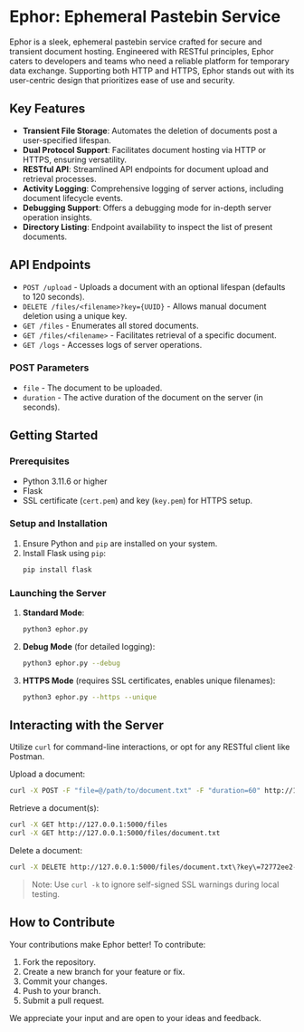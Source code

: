 # Ephor: Ephemeral Pastebin Service

Ephor is a sleek, ephemeral pastebin service crafted for secure and transient document hosting. Engineered with RESTful principles, Ephor caters to developers and teams who need a reliable platform for temporary data exchange. Supporting both HTTP and HTTPS, Ephor stands out with its user-centric design that prioritizes ease of use and security.

## Key Features

- **Transient File Storage**: Automates the deletion of documents post a user-specified lifespan.
- **Dual Protocol Support**: Facilitates document hosting via HTTP or HTTPS, ensuring versatility.
- **RESTful API**: Streamlined API endpoints for document upload and retrieval processes.
- **Activity Logging**: Comprehensive logging of server actions, including document lifecycle events.
- **Debugging Support**: Offers a debugging mode for in-depth server operation insights.
- **Directory Listing**: Endpoint availability to inspect the list of present documents.

## API Endpoints

- `POST /upload` - Uploads a document with an optional lifespan (defaults to 120 seconds).
- `DELETE /files/<filename>?key={UUID}` - Allows manual document deletion using a unique key.
- `GET /files` - Enumerates all stored documents.
- `GET /files/<filename>` - Facilitates retrieval of a specific document.
- `GET /logs` - Accesses logs of server operations.

### POST Parameters

- `file` - The document to be uploaded.
- `duration` - The active duration of the document on the server (in seconds).

## Getting Started

### Prerequisites

- Python 3.11.6 or higher
- Flask
- SSL certificate (`cert.pem`) and key (`key.pem`) for HTTPS setup.

### Setup and Installation

1. Ensure Python and `pip` are installed on your system.
2. Install Flask using `pip`:
   ```bash
   pip install flask
   ```

### Launching the Server

1. **Standard Mode**:
   ```bash
   python3 ephor.py
   ```
2. **Debug Mode** (for detailed logging):
   ```bash
   python3 ephor.py --debug
   ```
3. **HTTPS Mode** (requires SSL certificates, enables unique filenames):
   ```bash
   python3 ephor.py --https --unique
   ```

## Interacting with the Server

Utilize `curl` for command-line interactions, or opt for any RESTful client like Postman.

Upload a document:
```bash
curl -X POST -F "file=@/path/to/document.txt" -F "duration=60" http://127.0.0.1:5000/upload
```

Retrieve a document(s):
```bash
curl -X GET http://127.0.0.1:5000/files
curl -X GET http://127.0.0.1:5000/files/document.txt
```

Delete a document:
```bash
curl -X DELETE http://127.0.0.1:5000/files/document.txt\?key\=72772ee2-b0f7-4a32-8f13-756640c108c7
```

> Note: Use `curl -k` to ignore self-signed SSL warnings during local testing.

## How to Contribute

Your contributions make Ephor better! To contribute:

1. Fork the repository.
2. Create a new branch for your feature or fix.
3. Commit your changes.
4. Push to your branch.
5. Submit a pull request.

We appreciate your input and are open to your ideas and feedback.